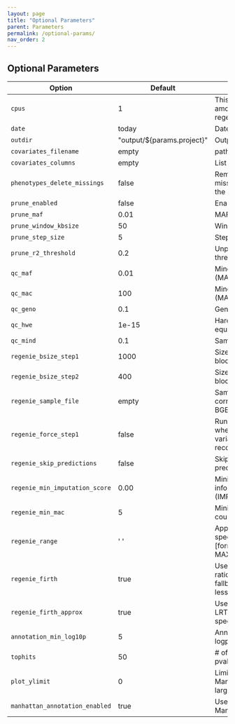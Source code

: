```yaml
---
layout: page
title: "Optional Parameters"
parent: Parameters
permalink: /optional-params/
nav_order: 2
---
```


## Optional Parameters

| Option        |Default          | Description |
| ------------- |-----------------| -------------|
| `cpus`     | 1 | This parameter sets the amount of threads in regenie and plink2. |  
| `date`     | today | Date in report |  
| `outdir`     | "output/${params.project}" | Output directory   
| `covariates_filename`     |  empty | path to covariates file |
| `covariates_columns`     | empty | List of covariates |  
| `phenotypes_delete_missings`     | false | Removing samples with missing data at any of the phenotypes |
| `prune_enabled`     | false | Enable pruning step |
| `prune_maf`     | 0.01 | MAF filter |
| `prune_window_kbsize`     |  50 | Window size |
| `prune_step_size`     |   5 | Step size (variant ct) |
| `prune_r2_threshold`     |   0.2 | Unphased hardcall R2 threshold|
| `qc_maf`     |   0.01 | Minor allele frequency (MAF) filter |
| `qc_mac`     |  100 | Minor allele count (MAC) filter |  
| `qc_geno`     | 0.1 | Genotype missingess |  
| `qc_hwe`     | 1e-15 | Hardy-Weinberg equilibrium (HWE) filter |  
| `qc_mind`     | 0.1 | Sample missigness |  
| `regenie_bsize_step1`     | 1000 | Size of the genotype blocks |  
| `regenie_bsize_step2`     | 400 | Size of the genotype blocks |  
| `regenie_sample_file`     |  empty | Sample file corresponding to input BGEN file |
| `regenie_force_step1`     |  false | Run regenie step 1 when >1M genotyped variants are used (not recommended) |
| `regenie_skip_predictions`     | false | Skip Regenie Step 1 predictions |  
| `regenie_min_imputation_score`     |  0.00 | Minimum imputation info score (IMPUTE/MACH R^2)  |
| `regenie_min_mac`     |  5 | Minimum minor allele count  |
| `regenie_range`     |  ' ' | Apply regenie only on a specify region [format=CHR:MINPOS-MAXPOS] |
| `regenie_firth`     |   true  | Use Firth likelihood ratio test (LRT) as fallback for p-values less than threshold |
| `regenie_firth_approx`     |  true | Use approximate Firth LRT for computational speedup |
| `annotation_min_log10p`     |   5 | Annotate results with logp10 >= 5 |
| `tophits`     |   50 | # of tophits (sorted by pvalue) with annotation |
| `plot_ylimit`     |   0 | Limit y axis in Manhattan/QQ plot for large p-values |
| `manhattan_annotation_enabled`     |   true | Use annotation for Manhattan plot |
